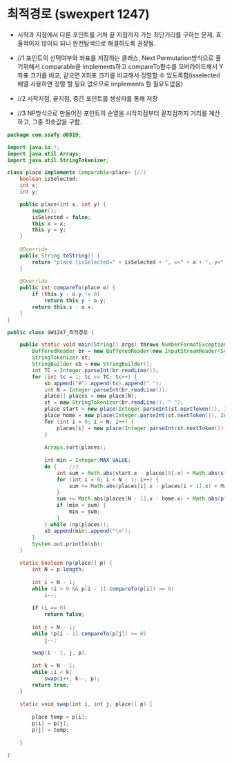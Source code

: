 # 최적경로 (swexpert 1247)



- 시작과 지점에서 다른 포인트를 거쳐 끝 지점까지 가는 최단거리를 구하는 문제, 효율적이지 않아되 되니 완전탐색으로 해결하도록 권장됨.

- //1 포인트의 선택여부와 좌표를 저장하는 클래스, Next Permutation방식으로 풀기위해서 comparable을 implements하고 compareTo함수를 오버라이드해서 Y좌표 크기를 비교, 같으면 X좌표 크기를 비교해서 정렬할 수 있도록함(isselected배열 사용하면 정렬 할 필요 없으므로 implements 할 필요도없음)
- //2 시작지점, 끝지점, 중간 포인트를 생성자를 통해 저장
- //3 NP방식으로 만들어진 포인트의 순열을 시작지점부터 끝지점까지 거리를 계산하고, 그중 최솟값을 구함.



```java
package com.ssafy.d0819;

import java.io.*;
import java.util.Arrays;
import java.util.StringTokenizer;

class place implements Comparable<place> {//1 
	boolean isSelected;
	int x;
	int y;

	public place(int x, int y) {
		super();
		isSelected = false;
		this.x = x;
		this.y = y;
	}
	
	@Override
	public String toString() {
		return "place [isSelected=" + isSelected + ", x=" + x + ", y=" + y + "]";
	}
	
	@Override
	public int compareTo(place o) {
		if (this.y - o.y != 0)
			return this.y - o.y;
		return this.x - o.x;
	}
}

public class SW1247_최적경로 {

	public static void main(String[] args) throws NumberFormatException, IOException {
		BufferedReader br = new BufferedReader(new InputStreamReader(System.in));
		StringTokenizer st;
		StringBuilder sb = new StringBuilder();
		int TC = Integer.parseInt(br.readLine());
		for (int tc = 1; tc <= TC; tc++) {
			sb.append("#").append(tc).append(" ");
			int N = Integer.parseInt(br.readLine());
			place[] places = new place[N];
			st = new StringTokenizer(br.readLine(), " ");
			place start = new place(Integer.parseInt(st.nextToken()), Integer.parseInt(st.nextToken())); //2
			place home = new place(Integer.parseInt(st.nextToken()), Integer.parseInt(st.nextToken()));
			for (int i = 0; i < N; i++) {
				places[i] = new place(Integer.parseInt(st.nextToken()), Integer.parseInt(st.nextToken()));
			}
	
			Arrays.sort(places);
	
			int min = Integer.MAX_VALUE;
			do {	//3
				int sum = Math.abs(start.x - places[0].x) + Math.abs(start.y - places[0].y);
				for (int i = 0; i < N - 1; i++) {
					sum += Math.abs(places[i].x - places[i + 1].x) + Math.abs(places[i].y - places[i + 1].y);
				}
				sum += Math.abs(places[N - 1].x - home.x) + Math.abs(places[N - 1].y - home.y);
				if (min > sum) {
					min = sum;
				}
			} while (np(places));
			sb.append(min).append("\n");
		}
		System.out.println(sb);
	}
	
	static boolean np(place[] p) {
		int N = p.length;
	
		int i = N - 1;
		while (i > 0 && p[i - 1].compareTo(p[i]) >= 0)
			i--;
	
		if (i == 0)
			return false;
	
		int j = N - 1;
		while (p[i - 1].compareTo(p[j]) >= 0)
			j--;
	
		swap(i - 1, j, p);
	
		int k = N - 1;
		while (i < k)
			swap(i++, k--, p);
		return true;
	}
	
	static void swap(int i, int j, place[] p) {
	
		place temp = p[i];
		p[i] = p[j];
		p[j] = temp;
	
	}

}
```

